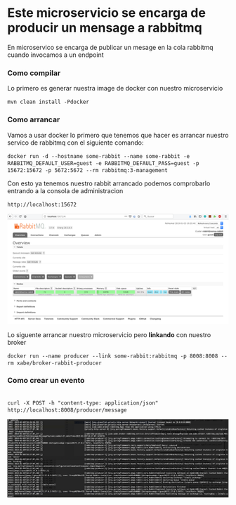 # Este microservicio se encarga de producir un mensage a rabbitmq

En microservico se encarga de publicar un mesage en la cola rabbitmq cuando invocamos a un endpoint


 ### Como compilar

Lo primero es generar nuestra image de docker con nuestro microservicio
 
```
mvn clean install -Pdocker
```

### Como arrancar

Vamos a usar docker lo primero que tenemos que hacer es arrancar nuestro servico de rabbitmq con el siguiente comando:


```
docker run -d --hostname some-rabbit --name some-rabbit -e RABBITMQ_DEFAULT_USER=guest -e RABBITMQ_DEFAULT_PASS=guest -p 15672:15672 -p 5672:5672 --rm rabbitmq:3-management 

```

Con esto ya tenemos nuestro rabbit arrancado podemos comprobarlo entrando a la consola de administracion

```
http://localhost:15672
```

![](../images/rabbitmq_admin.png)

Lo siguente arrancar nuestro microservicio pero **linkando** con nuestro broker

```
docker run --name producer --link some-rabbit:rabbitmq -p 8008:8008 --rm xabe/broker-rabbit-producer
```

### Como crear un evento

```

curl -X POST -h "content-type: application/json" http://localhost:8008/producer/message

```

![](../images/producer_rabbit.png)